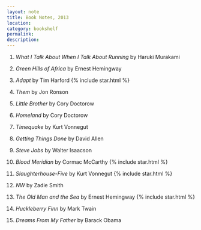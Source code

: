 ```yaml
---
layout: note
title: Book Notes, 2013
location:
category: bookshelf
permalink: 
description:
---
```


1. _What I Talk About When I Talk About Running_ by Haruki Murakami

2. _Green Hills of Africa_ by Ernest Hemingway

3. _Adapt_ by Tim Harford {% include star.html %}

4. _Them_ by Jon Ronson

5. _Little Brother_ by Cory Doctorow

6. _Homeland_ by Cory Doctorow

7. _Timequake_ by Kurt Vonnegut

8. _Getting Things Done_ by David Allen

9. _Steve Jobs_ by Walter Isaacson

10. _Blood Meridian_ by Cormac McCarthy {% include star.html %}

11. _Slaughterhouse-Five_ by Kurt Vonnegut {% include star.html %}

12. _NW_ by Zadie Smith

13. _The Old Man and the Sea_ by Ernest Hemingway {% include star.html %}

14. _Huckleberry Finn_ by Mark Twain

15. _Dreams From My Father_ by Barack Obama
